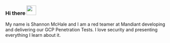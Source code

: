 ### Hi there  <img src="https://raw.githubusercontent.com/MartinHeinz/MartinHeinz/master/wave.gif" width="30px">
My name is Shannon McHale and I am a red teamer at Mandiant developing and delivering our GCP Penetration Tests. I love security and presenting everything I learn about it. 

<!--
**Littlehack3r/Littlehack3r** is a ✨ _special_ ✨ repository because its `README.md` (this file) appears on your GitHub profile.

Here are some ideas to get you started:

- 🔭 I’m currently working on ...
- 🌱 I’m currently learning ...
- 👯 I’m looking to collaborate on ...
- 🤔 I’m looking for help with ...
- 💬 Ask me about ...
- 📫 How to reach me: ...
- 😄 Pronouns: ...
- ⚡ Fun fact: ...
-->

